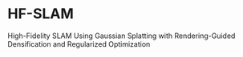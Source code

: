 # HF-SLAM
High-Fidelity SLAM Using Gaussian Splatting with Rendering-Guided Densification and Regularized Optimization
